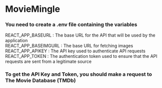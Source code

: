 # MovieMingle
### You need to create a .env file containing the variables
REACT_APP_BASEURL : The base URL for the API that will be used by the application <br>
REACT_APP_BASEIMGURL : The base URL for fetching images <br>
REACT_APP_APIKEY : The API key used to authenticate API requests <br>
REACT_APP_TOKEN : The authentication token used to ensure that the API requests are sent from a legitimate source <br>
### To get the API Key and Token, you should make a request to The Movie Database (TMDb)
